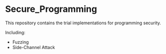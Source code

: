 # Secure_Programming
This repository contains the trial implementations for programming security. 

Including:
* Fuzzing
* Side-Channel Attack
